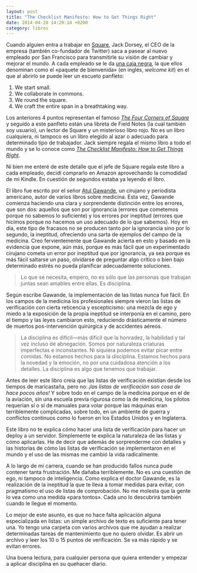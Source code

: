 ```yaml
---
layout: post
title: "The Checklist Manifesto: How to Get Things Right"
date: 2014-04-28 14:29:14 +0200
category: libros
---
```


Cuando alguien entra a trabajar en [Square][square], Jack Dorsey, el CEO de la empresa (también co-fundador de Twitter) saca a pasear al nuevo empleado por San Francisco para transmitirle su visión de cambiar y mejorar el mundo. A cada empleado se le da [una caja negra][box], la que ellos denominan como el «paquete de bienvenida» (en inglés, *welcome kit*) en el que al abrirlo se puede leer un escueto panfleto:

1. We start small.
2. We collaborate in commons.
3. We round the square.
4. We craft the entire span in a breathtaking way.

Los anteriores 4 puntos representan el famoso *[The Four Corners of Square][4squares]* y seguido a este panfleto están una libreta de Field Notes (la cual también soy usuario), un lector de Square y un misterioso libro rojo. No es un libro cualquiera, ni tampoco es un libro elegido al azar o adecuado para determinado tipo de trabajador. Jack siempre regala el mismo libro a todo el mundo y se lo conoce como *[The Checklist Manifesto: How to Get Things Right][checklist]*.

Ni bien me enteré de este detalle que el jefe de Square regala este libro a cada empleado, decidí comprarlo en Amazon aprovechando la comodidad de mi Kindle. En cuestión de segundos estaba ya leyendo el libro.



El libro fue escrito por el señor [Atul Gawande][atul], un cirujano y periodista americano, autor de varios libros sobre medicina. Esta vez, Gawande comienza haciendo una clara y sorprendente distinción entre los errores, que son dos: aquellos que son por ignorancia (errores que cometemos porque no sabemos lo suficiente) y los errores por ineptitud (errores que hicimos porque no hacemos un uso adecuado de lo que sabemos). Hoy en día, este tipo de fracasos no se producen tanto por la ignorancia sino por lo segundo, la ineptitud, ofreciendo una sarta de ejemplos del campo de la medicina. Creo fervientemente que Gawande acierta en esto y basado en la evidencia que expone, aún más, porque es más fácil que un experimentado cirujano cometa un error por ineptitud que por ignorancia, ya sea porque es más fácil saltarse un paso, olvidarse de preguntar algo crítico o bien bajo determinado estrés no pueda planificar adecuadamente soluciones.

> Lo que se necesita, empero, no es sólo que las personas que trabajan juntas sean amables entre ellas. Es disciplina.

Según escribe Gawande, la implementación de las listas nunca fue fácil. En los campos de la medicina los profesionales siempre vieron las listas de verificación con cierta reticencia y escepticismo: una mezcla de ego y miedo a la exposición de la propia ineptitud se interponía en el camino, pero el tiempo y las leyes cambiaron esto, reduciendo drásticamente el número de muertos pos-intervención quirúrgica y de accidentes aéreos.

> La disciplina es  difícil—más difícil que la honradez, la habilidad y tal vez incluso de abnegación. Somos por naturaleza criaturas imperfectas e inconstantes. Ni siquiera podemos evitar picar entre comidas. No estamos hechos para la disciplina. Estamos hechos para la novedad y la emoción, no por una cuidadosa atención a los detalles. La disciplina es algo que tenemos que trabajar.

Antes de leer este libro creía que las listas de verificación  existían desde los tiempos de maricastaña, pero no: *¡las listas de verificación son cosa de hace pocos años!* Y sobre todo en el campo de la medicina porque en el de la aviación, sin una escuela previa rigurosa como la de medicina, los pilotos requerían sí o sí de manuales para volar porque las máquinas eran terriblemente complicadas, sobre todo, en un ambiente de guerra y conflictos continuos como lo fueron en los Estados Unidos y en Inglaterra.



Este libro no te explica cómo hacer una lista de verificación para hacer un deploy a un servidor. Simplemente te explica la naturaleza de las listas y cómo aplicarlas. He de decir que además de sorprenderme con detalles y las historias de cómo las listas de verificación se implementaron en el mundo y el uso de las mismas me cambió la vida radicalmente.

A lo largo de mi carrera, cuando se han producido fallos nunca pude contener tanta frustración. Me dañaba terriblemente. No es una cuestión de ego, ni tampoco de inteligencia. Como explica el doctor Gawande, es la realización de la ineptitud la que te lleva a tomar medidas para evitar, con pragmatismo el uso de listas de comprobación. No me molesta que la gente lo vea como una medida «para tontos». Cada uno lo descubrirá también cuando le llegue el momento.

Lo mejor de este asunto, es que no hace falta aplicación alguna especializada en listas: un simple archivo de texto es suficiente para tener una. Yo tengo una carpeta con varios archivos que me ayudan a realizar determinadas tareas de mantenimiento que no quiero olvidar. Es abrir un archivo y leer los 10 o 15 puntos de verificación. Se va más rápido y se evitan errores.

Una buena lectura, para cualquier persona que quiera entender y empezar a aplicar disciplina en su quehacer diario.

[4squares]: http://www.quora.com/Square-Inc-1/What-are-the-Four-Corners-of-Square-1
[box]: http://instagram.com/p/QP0iBcS5Jl/
[square]: https://squareup.com/
[atul]: http://en.wikipedia.org/wiki/Atul_Gawande "Atul Gawande — Wikipedia"
[checklist]: http://www.amazon.com/The-Checklist-Manifesto-Things-Right/dp/0312430000 "The Checklist Manifesto: How to Get Things Right – Amazon"
